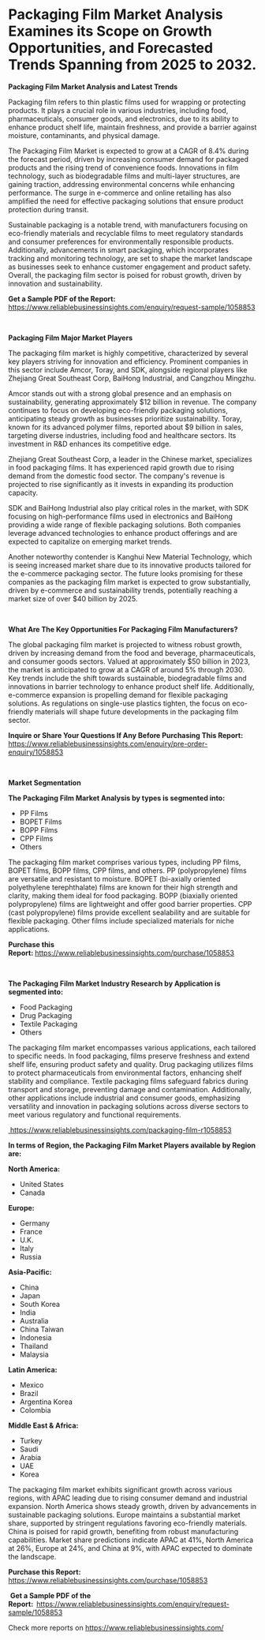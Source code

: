 <p><h1>Packaging Film Market Analysis Examines its Scope on Growth Opportunities, and Forecasted Trends Spanning from 2025 to 2032.</h1></p><p><strong>Packaging Film Market Analysis and Latest Trends</strong></p>
<p><p>Packaging film refers to thin plastic films used for wrapping or protecting products. It plays a crucial role in various industries, including food, pharmaceuticals, consumer goods, and electronics, due to its ability to enhance product shelf life, maintain freshness, and provide a barrier against moisture, contaminants, and physical damage.</p><p>The Packaging Film Market is expected to grow at a CAGR of 8.4% during the forecast period, driven by increasing consumer demand for packaged products and the rising trend of convenience foods. Innovations in film technology, such as biodegradable films and multi-layer structures, are gaining traction, addressing environmental concerns while enhancing performance. The surge in e-commerce and online retailing has also amplified the need for effective packaging solutions that ensure product protection during transit.</p><p>Sustainable packaging is a notable trend, with manufacturers focusing on eco-friendly materials and recyclable films to meet regulatory standards and consumer preferences for environmentally responsible products. Additionally, advancements in smart packaging, which incorporates tracking and monitoring technology, are set to shape the market landscape as businesses seek to enhance customer engagement and product safety. Overall, the packaging film sector is poised for robust growth, driven by innovation and sustainability.</p></p>
<p><strong>Get a Sample PDF of the Report:&nbsp;</strong> <a href="https://www.reliablebusinessinsights.com/enquiry/request-sample/1058853?utm_campaign=3183&utm_medium=2&utm_source=Github&utm_content=ia&utm_term=08032025&utm_id=packaging-film">https://www.reliablebusinessinsights.com/enquiry/request-sample/1058853</a></p>
<p>&nbsp;</p>
<p><strong>Packaging Film Major Market Players</strong></p>
<p><p>The packaging film market is highly competitive, characterized by several key players striving for innovation and efficiency. Prominent companies in this sector include Amcor, Toray, and SDK, alongside regional players like Zhejiang Great Southeast Corp, BaiHong Industrial, and Cangzhou Mingzhu. </p><p>Amcor stands out with a strong global presence and an emphasis on sustainability, generating approximately $12 billion in revenue. The company continues to focus on developing eco-friendly packaging solutions, anticipating steady growth as businesses prioritize sustainability. Toray, known for its advanced polymer films, reported about $9 billion in sales, targeting diverse industries, including food and healthcare sectors. Its investment in R&D enhances its competitive edge.</p><p>Zhejiang Great Southeast Corp, a leader in the Chinese market, specializes in food packaging films. It has experienced rapid growth due to rising demand from the domestic food sector. The company's revenue is projected to rise significantly as it invests in expanding its production capacity.</p><p>SDK and BaiHong Industrial also play critical roles in the market, with SDK focusing on high-performance films used in electronics and BaiHong providing a wide range of flexible packaging solutions. Both companies leverage advanced technologies to enhance product offerings and are expected to capitalize on emerging market trends.</p><p>Another noteworthy contender is Kanghui New Material Technology, which is seeing increased market share due to its innovative products tailored for the e-commerce packaging sector. The future looks promising for these companies as the packaging film market is expected to grow substantially, driven by e-commerce and sustainability trends, potentially reaching a market size of over $40 billion by 2025.</p></p>
<p>&nbsp;</p>
<p><strong>What Are The Key Opportunities For Packaging Film Manufacturers?</strong></p>
<p><p>The global packaging film market is projected to witness robust growth, driven by increasing demand from the food and beverage, pharmaceuticals, and consumer goods sectors. Valued at approximately $50 billion in 2023, the market is anticipated to grow at a CAGR of around 5% through 2030. Key trends include the shift towards sustainable, biodegradable films and innovations in barrier technology to enhance product shelf life. Additionally, e-commerce expansion is propelling demand for flexible packaging solutions. As regulations on single-use plastics tighten, the focus on eco-friendly materials will shape future developments in the packaging film sector.</p></p>
<p><strong>Inquire or Share Your Questions If Any Before Purchasing This Report:</strong> <a href="https://www.reliablebusinessinsights.com/enquiry/pre-order-enquiry/1058853?utm_campaign=3183&utm_medium=2&utm_source=Github&utm_content=ia&utm_term=08032025&utm_id=packaging-film">https://www.reliablebusinessinsights.com/enquiry/pre-order-enquiry/1058853</a></p>
<p>&nbsp;</p>
<p><strong>Market Segmentation</strong></p>
<p><strong>The Packaging Film Market Analysis by types is segmented into:</strong></p>
<p><ul><li>PP Films</li><li>BOPET Films</li><li>BOPP Films</li><li>CPP Films</li><li>Others</li></ul></p>
<p><p>The packaging film market comprises various types, including PP films, BOPET films, BOPP films, CPP films, and others. PP (polypropylene) films are versatile and resistant to moisture. BOPET (bi-axially oriented polyethylene terephthalate) films are known for their high strength and clarity, making them ideal for food packaging. BOPP (biaxially oriented polypropylene) films are lightweight and offer good barrier properties. CPP (cast polypropylene) films provide excellent sealability and are suitable for flexible packaging. Other films include specialized materials for niche applications.</p></p>
<p><strong>Purchase this Report:&nbsp;</strong><a href="https://www.reliablebusinessinsights.com/purchase/1058853?utm_campaign=3183&utm_medium=2&utm_source=Github&utm_content=ia&utm_term=08032025&utm_id=packaging-film">https://www.reliablebusinessinsights.com/purchase/1058853</a></p>
<p>&nbsp;</p>
<p><strong>The Packaging Film Market Industry Research by Application is segmented into:</strong></p>
<p><ul><li>Food Packaging</li><li>Drug Packaging</li><li>Textile Packaging</li><li>Others</li></ul></p>
<p><p>The packaging film market encompasses various applications, each tailored to specific needs. In food packaging, films preserve freshness and extend shelf life, ensuring product safety and quality. Drug packaging utilizes films to protect pharmaceuticals from environmental factors, enhancing shelf stability and compliance. Textile packaging films safeguard fabrics during transport and storage, preventing damage and contamination. Additionally, other applications include industrial and consumer goods, emphasizing versatility and innovation in packaging solutions across diverse sectors to meet various regulatory and functional requirements.</p></p>
<p><a href="https://www.reliablebusinessinsights.com/packaging-film-r1058853?utm_campaign=3183&utm_medium=2&utm_source=Github&utm_content=ia&utm_term=08032025&utm_id=packaging-film">&nbsp;https://www.reliablebusinessinsights.com/packaging-film-r1058853</a></p>
<p><strong>In terms of Region, the Packaging Film Market Players available by Region are:</strong></p>
<p>
    <p> <strong> North America: </strong>
        <ul>
            <li>United States</li>
            <li>Canada</li>
        </ul>
        </p> 
    <p> <strong> Europe: </strong>
        <ul>
            <li>Germany</li>
            <li>France</li>
            <li>U.K.</li>
            <li>Italy</li>
            <li>Russia</li>
        </ul>
        </p> 
    <p> <strong> Asia-Pacific: </strong>
        <ul>
            <li>China</li>
            <li>Japan</li>
            <li>South Korea</li>
            <li>India</li>
            <li>Australia</li>
            <li>China Taiwan</li>
            <li>Indonesia</li>
            <li>Thailand</li>
            <li>Malaysia</li>
        </ul>
        </p> 
    <p> <strong> Latin America: </strong>
        <ul>
            <li>Mexico</li>
            <li>Brazil</li>
            <li>Argentina Korea</li>
            <li>Colombia</li>
        </ul>
        </p> 
    <p> <strong> Middle East & Africa: </strong>
        <ul>
            <li>Turkey</li>
            <li>Saudi</li>
            <li>Arabia</li>
            <li>UAE</li>
            <li>Korea</li>
        </ul>
    </p>
    </p>
<p><p>The packaging film market exhibits significant growth across various regions, with APAC leading due to rising consumer demand and industrial expansion. North America shows steady growth, driven by advancements in sustainable packaging solutions. Europe maintains a substantial market share, supported by stringent regulations favoring eco-friendly materials. China is poised for rapid growth, benefiting from robust manufacturing capabilities. Market share predictions indicate APAC at 41%, North America at 26%, Europe at 24%, and China at 9%, with APAC expected to dominate the landscape.</p></p>
<p><strong>Purchase this Report: </strong><a href="https://www.reliablebusinessinsights.com/purchase/1058853?utm_campaign=3183&utm_medium=2&utm_source=Github&utm_content=ia&utm_term=08032025&utm_id=packaging-film">https://www.reliablebusinessinsights.com/purchase/1058853</a></p>
<p>&nbsp;<strong>Get a Sample PDF of the Report:&nbsp;&nbsp;</strong><a href="https://www.reliablebusinessinsights.com/enquiry/request-sample/1058853?utm_campaign=3183&utm_medium=2&utm_source=Github&utm_content=ia&utm_term=08032025&utm_id=packaging-film">https://www.reliablebusinessinsights.com/enquiry/request-sample/1058853</a></p>
<p><strong></strong></p>
<p>Check more reports on <a href="https://www.reliablebusinessinsights.com/?utm_campaign=3183&utm_medium=2&utm_source=Github&utm_content=ia&utm_term=08032025&utm_id=packaging-film">https://www.reliablebusinessinsights.com/</a></p>